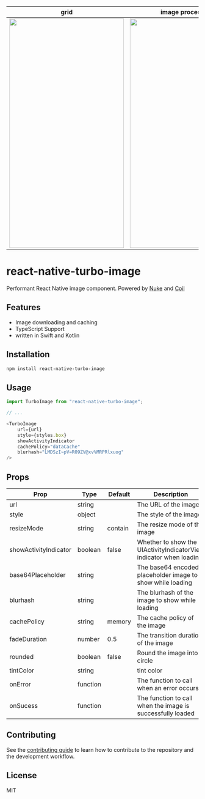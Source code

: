 | grid | image processing |
|---|---|
| <img src="https://github.com/duguyihou/react-native-turbo-image/assets/9347790/2655214f-f63d-4102-8df2-d82afc1f5d19" width="300" height="600"/>  |  <img src="https://github.com/duguyihou/react-native-turbo-image/assets/9347790/6cfce7c3-8b75-4de9-b9ce-35b8e435d39d" width="300" height="600"/>   |

# react-native-turbo-image

Performant React Native image component. Powered by [Nuke](https://github.com/kean/Nuke) and [Coil](https://github.com/coil-kt/coil)

## Features

- Image downloading and caching
- TypeScript Support
- written in Swift and Kotlin
## Installation

```sh
npm install react-native-turbo-image
```

## Usage

```js
import TurboImage from "react-native-turbo-image";

// ...

<TurboImage
    url={url}
    style={styles.box}
    showActivityIndicator
    cachePolicy="dataCache"
    blurhash="LMDSzI~pV=RO9ZV@xv%MRPRlxuog"
/>
```

## Props

| Prop                      | Type     | Default | Description                                                                                          |
| ------------------------- | -------- | ------- | ---------------------------------------------------------------------------------------------------- |
| url                       | string   |         | The URL of the image                                                                                 |
| style                     | object   |         | The style of the image                                                                               |
| resizeMode                | string   | contain | The resize mode of the image                                                                         |
| showActivityIndicator     | boolean  | false   | Whether to show the UIActivityIndicatorView indicator when loading                                   |
| base64Placeholder         | string   |         | The base64 encoded placeholder image to show while loading                                           |
| blurhash                  | string   |         | The blurhash of the image to show while loading                                                      | 
| cachePolicy               | string   | memory  | The cache policy of the image                                                                        |
| fadeDuration              | number   | 0.5     | The transition duration of the image                                                                 |
| rounded                   | boolean  | false   | Round the image into a circle                                                                        |
| tintColor                 | string   |         | tint color                                                                                           |
| onError                   | function |         | The function to call when an error occurs.                                                           |
| onSucess                  | function |         | The function to call when the image is successfully loaded                                           |

## Contributing

See the [contributing guide](CONTRIBUTING.md) to learn how to contribute to the repository and the development workflow.

## License

MIT
